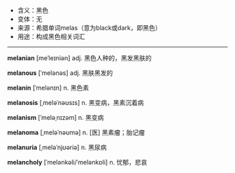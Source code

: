 - <span class="definition">含义：黑色</span>
- <span class="definition">变体：无</span>
- <span class="definition">来源：希腊单词melas（意为black或dark，即黑色）</span>
- <span class="definition">用途：构成黑色相关词汇</span>

---

<span class="vocabulary">**melanian**</span> [meˈleɪniən] adj. 黑色人种的，黑发黑肤的  

<span class="vocabulary">**melanous**</span> [ˈmelənəs] adj. 黑肤黑发的

<span class="vocabulary">**melanin**</span> [ˈmelənɪn] n. 黑色素  

<span class="vocabulary">**melanosis**</span> [ˌmeləˈnəʊsɪs] n. 黑变病，黑素沉着病

<span class="vocabulary">**melanism**</span> [ˈmeləˌnɪzəm] n. 黑变病

<span class="vocabulary">**melanoma**</span> [ˌmeləˈnəʊmə] n. [医] 黑素瘤；胎记瘤

<span class="vocabulary">**melanuria**</span> [ˌmeləˈnjʊəriə] n. 黑尿病  

<span class="vocabulary">**melancholy**</span> [ˈmelənkəli/ˈmelənkɒli] n. 忧郁，悲哀 


